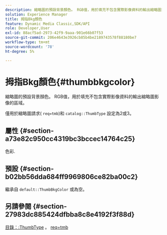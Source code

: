 ```yaml
---
description: 縮略圖的預設背景顏色。 RGB值，用於填充不包含實際影像資料的輸出縮略圖影像的區域。
solution: Experience Manager
title: 拇指Bkg顏色
feature: Dynamic Media Classic,SDK/API
role: Developer,User
exl-id: 88acf5ad-2973-42f9-9aaa-901e66b07f53
source-git-commit: 206e4643e3926cb85b4be2189743578f88180be7
workflow-type: tm+mt
source-wordcount: '78'
ht-degree: 5%

---
```


# 拇指Bkg顏色{#thumbbkgcolor}

縮略圖的預設背景顏色。 RGB值，用於填充不包含實際影像資料的輸出縮略圖影像的區域。

僅用於縮略圖請求( `req=tmb`)和 `catalog::ThumbType` 設定為2或3。

## 屬性 {#section-a73e82c950cc4319bc3bccec14764c25}

色彩.

## 預設 {#section-b02bb56dda684ff9969806ce82ba00c2}

繼承自 `default::ThumbBkgColor` 或為空。

## 另請參閱 {#section-27983dc885424dfbba8c8e4192f3f88d}

[目錄：:ThumbType](../../../../../is-api/image-catalog/image-serving-api-ref/c-image-catalog-reference/c-image-svg-data-reference/c-image-data-reference/r-thumbtype-cat.md#reference-41149ddffc8749cba2f8d9c8e2611e03) 。 [req=tmb](../../../../../is-api/http-ref/image-serving-api-ref/c-http-protocol-reference/c-command-reference/r-req/r-req.md#reference-907cdb4a97034db7ad94695f25552e76)
